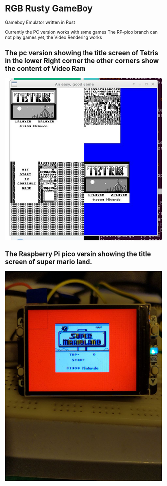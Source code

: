 # RGB Rusty GameBoy

Gameboy Emulator written in Rust

Currently the PC version works with some games
The RP-pico branch can not play games yet, the Video Rendering works


## The pc version showing the title screen of Tetris in the lower Right corner the other corners show the content of Video Ram

![Screenshot of the pc version](PC_screenshot.jpg)

## The Raspberry Pi pico versin showing the title screen of super mario land.

![Super mario land](pico_screenshot.jpg)
